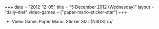 +++
date = "2012-12-05"
title = "5 December 2012 (Wednesday)"
layout = "daily-diet"
video-games = ["paper-mario-sticker-star"]
+++


* Video Game: Paper Mario: Sticker Star {N3DS} /b/